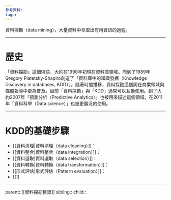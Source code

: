 ```yaml
---
參考資料:
tags:
---
```

資料探勘（data mining），大量資料中萃取出有用資訊的過程。
- - -
# 歷史
「資料探勘」這個術語，大約在1990年初現在資料庫領域。而到了1989年Gregory Piatetsky-Shapiro創造了「資料庫中的知識發掘（Knowledge Discovery in databases, KDD）」。隨著時間推移，資料探勘這個詞在商業領域與媒體報導中更為普及。目前「資料探勘」與「KDD」通常可以互換使用。到了大約2007年「預測分析（Predictive Analytics）」也被用來描述這個領域。在2011年「資料科學（Data science）」也被更廣泛的使用。
- - -
# KDD的基礎步驟
- [[資料清理|資料清理（data cleaning）]]：
- [[資料整合|資料整合（data integration）]]：
- [[資料選取|資料選取（data selection）]]：
- [[資料轉換|資料轉換（data transformation）]]：
- [[形式評估|形式評估（Pattern evaluation）]]：
- [[]]
- - -
parent::[[資料探勘目錄]]
sibling::
child::